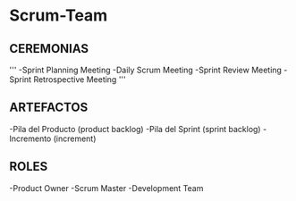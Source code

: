 # Scrum-Team

## CEREMONIAS
'''
-Sprint Planning Meeting  -Daily Scrum Meeting  -Sprint Review Meeting  -Sprint Retrospective Meeting
'''

## ARTEFACTOS
-Pila del Producto (product backlog)
-Pila del Sprint (sprint backlog)
-Incremento (increment)

## ROLES
-Product Owner
-Scrum Master
-Development Team
